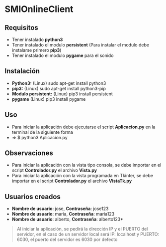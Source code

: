 # SMIOnlineClient
## **Requisitos**  
- Tener instalado **python3**
- Tener instalado el modulo **persistent** (Para instalar el modulo debe instalarse primero **pip3**)
- Tener instalado el modulo **pygame** para el sonido

## **Instalación**
- **Python3:** (Linux) sudo apt-get install python3
- **pip3:** (Linux) sudo apt-get install python3-pip
- **Modulo persistent:** (Linux) pip3 install persistent
- **pygame** (Linux) pip3 install pygame

## **Uso**
- Para iniciar la aplicación debe ejecutarse el script **Aplicacion.py** en la terminal de la siguiente forma
- =>	$ python3 Aplicacion.py

## **Observaciones**
- Para iniciar la aplicación con la vista tipo consola, se debe importar en el script **Controlador.py** el archivo **Vista.py**
- Para iniciar la aplicación con la vista programada en Tkinter, se debe importar en el script **Controlador.py** el archivo **VistaTk.py**

## **Usuarios creados**
- **Nombre de usuario**: jose, **Contraseña**: jose123
- **Nombre de usuario**: maria, **Contraseña**: maria123
- **Nombre de usuario**: alberto, **Contraseña**: alberto123*

> Al iniciar la aplicación, se pedirá la dirección IP y el PUERTO del servidor, en el caso de un servidor local será IP: localhost y PUERTO: 6030, el puerto del servidor es 6030 por defecto
